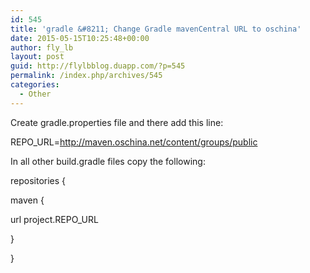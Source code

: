 ```yaml
---
id: 545
title: 'gradle &#8211; Change Gradle mavenCentral URL to oschina'
date: 2015-05-15T10:25:48+00:00
author: fly_lb
layout: post
guid: http://flylbblog.duapp.com/?p=545
permalink: /index.php/archives/545
categories:
  - Other
---
```

Create gradle.properties file and there add this line:
  
REPO_URL=http://maven.oschina.net/content/groups/public

In all other build.gradle files copy the following:

repositories {
      
maven {
          
url project.REPO_URL
      
}
  
}